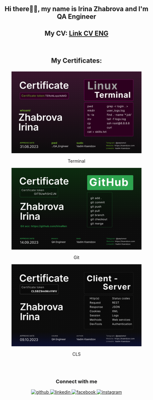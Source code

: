 ## <div align="center">Hi there👋😺, my name is Irina Zhabrova and I'm QA Engineer</div> 
## <div align="center"> My CV: <a href="https://drive.google.com/file/d/1gcnI1bje_46ktOU21GHnLCrTQgbqiRcA/view?usp=drive_link" rel="nofollow"> Link CV ENG </a></div> 

<br/>  

## <div align="center"> My Certificates: </div> 
### <ul dir="auto">
<div align="center">
<figure>
    <p><img src="https://github.com/IrinaRen/img/blob/main/Zhabrova%20Irina_Terminal.png?" title="Terminal" alt="Terminal" width="500">
    <figcaption> Terminal </figcaption>
    </figure>
<figure>
    <p><img src="https://github.com/IrinaRen/img/blob/main/Zhabrova%20Irina_Git.png?" title="Git" alt="Git" width="500">
    <figcaption> Git </figcaption>
    </figure>
<figure>
    <p><img src="https://github.com/IrinaRen/img/blob/main/Zhabrova%20Irina_CLS.png?" title="CLS" alt="CLS" width="500">
    <figcaption> CLS </figcaption>
    </figure> 
</ul>

<br/>  
<br/>  

### <div align="center"> Connect with me </div> 
<div align="center">
<a href="https://github.com/IrinaRen" target="_blank">
<img src=https://img.shields.io/badge/github-%2324292e.svg?&style=for-the-badge&logo=github&logoColor=white alt=github style="margin-bottom: 5px;" />
</a>
<a href="https://www.linkedin.com/in/irina-jabrova-a406b3232/" target="_blank">
<img src=https://img.shields.io/badge/linkedin-%231E77B5.svg?&style=for-the-badge&logo=linkedin&logoColor=white alt=linkedin style="margin-bottom: 5px;" />
</a>
<a href="https://www.facebook.com/jabrova.irina/" target="_blank">
<img src=https://img.shields.io/badge/facebook-%232E87FB.svg?&style=for-the-badge&logo=facebook&logoColor=white alt=facebook style="margin-bottom: 5px;" />
</a>
<a href="https://www.instagram.com/zhabrova_irina/" target="_blank">
<img src=https://img.shields.io/badge/instagram-%23000000.svg?&style=for-the-badge&logo=instagram&logoColor=white alt=instagram style="margin-bottom: 5px;" />
</a>  
</div>  
